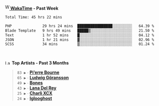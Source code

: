 <img src="https://github.com/dxnter/dxnter/assets/17434202/67b21fa4-d36d-46f9-9dec-f23d976b00ef" alt="WakaTime Logo" width="14" height="18"/><a href="https://wakatime.com/@dxnter" target="_blank"><strong> WakaTime</strong></a><strong> - Past Week</strong>

<!--START_SECTION:waka-->

```txt
Total Time: 45 hrs 22 mins

PHP              29 hrs 24 mins  ████████████████░░░░░░░░░   64.39 %
Blade Template   9 hrs 49 mins   █████▒░░░░░░░░░░░░░░░░░░░   21.50 %
Text             1 hr 52 mins    █░░░░░░░░░░░░░░░░░░░░░░░░   04.12 %
JSON             1 hr 21 mins    ▓░░░░░░░░░░░░░░░░░░░░░░░░   02.96 %
SCSS             34 mins         ▒░░░░░░░░░░░░░░░░░░░░░░░░   01.24 %
```

<!--END_SECTION:waka-->

<br/>

<!--START_LASTFM_ARTISTS:{"period": "3month", "rows": 6}-->
<a href="https://last.fm" target="_blank"><img src="https://user-images.githubusercontent.com/17434202/215290617-e793598d-d7c9-428f-9975-156db1ba89cc.svg" alt="Last.fm Logo" width="18" height="13"/></a> **Top Artists - Past 3 Months**

> `83 ▶️` ∙ **[Pi’erre Bourne](https://www.last.fm/music/Pi%E2%80%99erre+Bourne)**<br/>
> `65 ▶️` ∙ **[Ludwig Göransson](https://www.last.fm/music/Ludwig+G%C3%B6ransson)**<br/>
> `49 ▶️` ∙ **[Bones](https://www.last.fm/music/Bones)**<br/>
> `43 ▶️` ∙ **[Lana Del Rey](https://www.last.fm/music/Lana+Del+Rey)**<br/>
> `25 ▶️` ∙ **[Charli XCX](https://www.last.fm/music/Charli+XCX)**<br/>
> `24 ▶️` ∙ **[Iglooghost](https://www.last.fm/music/Iglooghost)**<br/>
<!--END_LASTFM_ARTISTS-->
